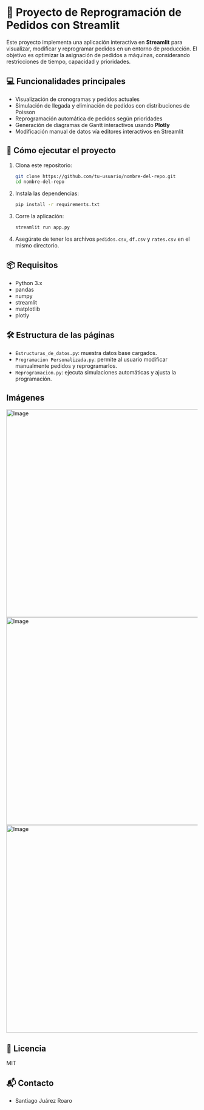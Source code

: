 # 🚀 Proyecto de Reprogramación de Pedidos con Streamlit

Este proyecto implementa una aplicación interactiva en **Streamlit** para visualizar, modificar y reprogramar pedidos en un entorno de producción. El objetivo es optimizar la asignación de pedidos a máquinas, considerando restricciones de tiempo, capacidad y prioridades.
## 💻 Funcionalidades principales

- Visualización de cronogramas y pedidos actuales
- Simulación de llegada y eliminación de pedidos con distribuciones de Poisson
- Reprogramación automática de pedidos según prioridades
- Generación de diagramas de Gantt interactivos usando **Plotly**
- Modificación manual de datos vía editores interactivos en Streamlit

## 🚀 Cómo ejecutar el proyecto

1. Clona este repositorio:
    ```bash
    git clone https://github.com/tu-usuario/nombre-del-repo.git
    cd nombre-del-repo
    ```

2. Instala las dependencias:
    ```bash
    pip install -r requirements.txt
    ```

3. Corre la aplicación:
    ```bash
    streamlit run app.py
    ```

4. Asegúrate de tener los archivos `pedidos.csv`, `df.csv` y `rates.csv` en el mismo directorio.

## 📦 Requisitos

- Python 3.x
- pandas
- numpy
- streamlit
- matplotlib
- plotly

## 🛠️ Estructura de las páginas

- `Estructuras_de_datos.py`: muestra datos base cargados.
- `Programacion Personalizada.py`: permite al usuario modificar manualmente pedidos y reprogramarlos.
- `Reprogramacion.py`: ejecuta simulaciones automáticas y ajusta la programación.

## Imágenes

<img width="547" alt="Image" src="https://github.com/user-attachments/assets/f8c657ac-5a8e-4207-bb60-b0936829cf05" />
<img width="547" alt="Image" src="https://github.com/user-attachments/assets/fc1577b1-5930-4aa5-884e-93a03f512c89" />
<img width="547" alt="Image" src="https://github.com/user-attachments/assets/098e9178-1a9d-46e9-a878-4167bdc99024" />

## 📄 Licencia

MIT

## 📬 Contacto

- Santiago Juárez Roaro  
